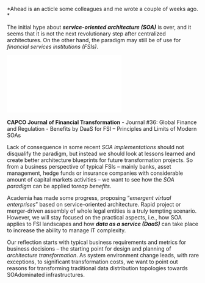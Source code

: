 *Ahead is an acticle some colleagues and me wrote a couple of weeks ago. *

The initial hype about ***service-oriented architecture (SOA)*** is over, and it seems that it is not the next revolutionary step after centralized architectures. On the other hand, the paradigm may still be of use for *financial services institutions (FSIs)*.

[![Benefits by DaaS for FSI - Principles and Limits of Modern SOAs](/content/images/2016/12/2013-02-15_Benefits_by_DaaS_for_FSI_-_Principles_and_Limits_of_Modern_SOAs.pdf)](/content/images/2016/12/2013-02-15_Benefits_by_DaaS_for_FSI_-_Principles_and_Limits_of_Modern_SOAs.pdf)

**CAPCO Journal of Financial Transformation** - Journal #36: Global Finance and Regulation - Benefits by DaaS for FSI – Principles and Limits of Modern SOAs

Lack of consequence in some recent *SOA implementations* should not disqualify the paradigm, but instead we should look at lessons learned and create better architecture blueprints for future transformation projects. So from a business perspective of typical FSIs – mainly banks, asset management, hedge funds or insurance companies with considerable amount of capital markets activities – we want to see how the *SOA paradigm* can be applied to*reap benefits*.

Academia has made some progress, proposing “*emergent virtual enterprises*” based on service-oriented architecture. Rapid project or merger-driven assembly of whole legal entities is a truly tempting scenario. However, we will stay focused on the practical aspects, i.e., how SOA applies to FSI landscapes and how ***data as a service (DaaS)*** can take place to increase the ability to manage IT complexity.

Our reflection starts with typical business requirements and metrics for business decisions – the starting point for design and planning of *architecture transformation*. As system environment change leads, with rare exceptions, to significant transformation costs, we want to point out reasons for transforming traditional data distribution topologies towards SOAdominated infrastructures.


